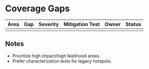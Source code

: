 # Coverage Gaps

| Area | Gap | Severity | Mitigation Test | Owner | Status |
| ---- | --- | -------- | --------------- | ----- | ------ |
|      |     |          |                 |       |        |

## Notes

- Prioritize high impact/high likelihood areas.
- Prefer characterization tests for legacy hotspots.
